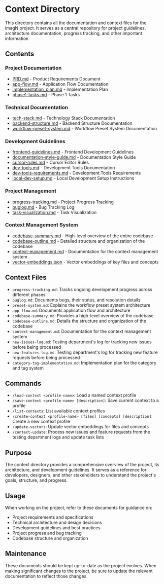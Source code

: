 # Context Directory

This directory contains all the documentation and context files for the imagN project. It serves as a central repository for project guidelines, architecture documentation, progress tracking, and other important information.

## Contents

### Project Documentation
- [PRD.md](PRD.md) - Product Requirements Document
- [app-flow.md](app-flow.md) - Application Flow Documentation
- [implementation_plan.md](implementation_plan.md) - Implementation Plan
- [phase1-tasks.md](phase1-tasks.md) - Phase 1 Tasks

### Technical Documentation
- [tech-stack.md](tech-stack.md) - Technology Stack Documentation
- [backend-structure.md](backend-structure.md) - Backend Structure Documentation
- [workflow-preset-system.md](workflow-preset-system.md) - Workflow Preset System Documentation

### Development Guidelines
- [frontend-guidelines.md](frontend-guidelines.md) - Frontend Development Guidelines
- [documentation-style-guide.md](documentation-style-guide.md) - Documentation Style Guide
- [cursor-rules.md](cursor-rules.md) - Cursor Editor Rules
- [dev-tools.md](dev-tools.md) - Development Tools Documentation
- [dev-tools-requirements.md](dev-tools-requirements.md) - Development Tools Requirements
- [local-dev-setup.md](local-dev-setup.md) - Local Development Setup Instructions

### Project Management
- [progress-tracking.md](progress-tracking.md) - Project Progress Tracking
- [buglog.md](buglog.md) - Bug Tracking Log
- [task-visualization.md](task-visualization.md) - Task Visualization

### Context Management System
- [codebase-summary.md](codebase-summary.md) - High-level overview of the entire codebase
- [codebase-outline.md](codebase-outline.md) - Detailed structure and organization of the codebase
- [context-management.md](context-management.md) - Documentation for the context management system
- [vector-embeddings.json](vector-embeddings.json) - Vector embeddings of key files and concepts

## Context Files

- `progress-tracking.md`: Tracks ongoing development progress across different phases
- `buglog.md`: Documents bugs, their status, and resolution details
- `preset-system.md`: Explains the workflow preset system architecture
- `app-flow.md`: Documents application flow and architecture
- `codebase-summary.md`: Provides a high-level overview of the codebase
- `codebase-outline.md`: Details the structure and organization of the codebase
- `context-management.md`: Documentation for the context management system
- `new-issues-log.md`: Testing department's log for tracking new issues before being processed
- `new-features-log.md`: Testing department's log for tracking new feature requests before being processed
- `category-tag-implementation.md`: Implementation plan for the category and tag system

## Commands

- `/load-context <profile-name>`: Load a named context profile
- `/save-context <profile-name> [description]`: Save current context to a profile
- `/list-contexts`: List available context profiles
- `/create-context <profile-name> [files] [concepts] [description]`: Create a new context profile
- `/update-vectors`: Update vector embeddings for files and concepts
- `/context-update`: Process new issues and feature requests from the testing department logs and update task lists

## Purpose

The context directory provides a comprehensive overview of the project, its architecture, and development guidelines. It serves as a reference for developers, designers, and other stakeholders to understand the project's goals, structure, and progress.

## Usage

When working on the project, refer to these documents for guidance on:
- Project requirements and specifications
- Technical architecture and design decisions
- Development guidelines and best practices
- Project progress and bug tracking
- Codebase structure and organization

## Maintenance

These documents should be kept up-to-date as the project evolves. When making significant changes to the project, be sure to update the relevant documentation to reflect those changes. 